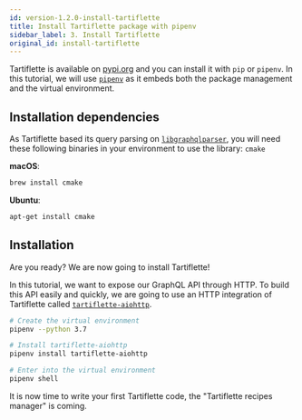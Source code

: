 ```yaml
---
id: version-1.2.0-install-tartiflette
title: Install Tartiflette package with pipenv
sidebar_label: 3. Install Tartiflette
original_id: install-tartiflette
---
```


Tartiflette is available on [pypi.org](https://pypi.org/project/tartiflette/) and you can install it with `pip` or `pipenv`. In this tutorial, we will use [`pipenv`](https://docs.pipenv.org/) as it embeds both the package management and the virtual environment.

## Installation dependencies

As Tartiflette based its query parsing on [`libgraphqlparser`](https://github.com/graphql/libgraphqlparser), you will need these following binaries in your environment to use the library: `cmake`

**macOS**:
```bash
brew install cmake
```

**Ubuntu**:
```bash
apt-get install cmake
```

## Installation

Are you ready? We are now going to install Tartiflette!

In this tutorial, we want to expose our GraphQL API through HTTP. To build this API easily and quickly, we are going to use an HTTP integration of Tartiflette called [`tartiflette-aiohttp`](https://github.com/tartiflette/tartiflette-aiohttp).

```bash
# Create the virtual environment
pipenv --python 3.7

# Install tartiflette-aiohttp
pipenv install tartiflette-aiohttp

# Enter into the virtual environment
pipenv shell
```

It is now time to write your first Tartiflette code, the "Tartiflette recipes manager" is coming.
